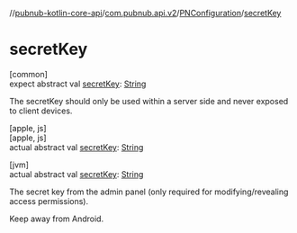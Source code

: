 //[pubnub-kotlin-core-api](../../../index.md)/[com.pubnub.api.v2](../index.md)/[PNConfiguration](index.md)/[secretKey](secret-key.md)

# secretKey

[common]\
expect abstract val [secretKey](secret-key.md): [String](https://kotlinlang.org/api/latest/jvm/stdlib/kotlin-stdlib/kotlin/-string/index.html)

The secretKey should only be used within a server side and never exposed to client devices.

[apple, js]\
[apple, js]\
actual abstract val [secretKey](secret-key.md): [String](https://kotlinlang.org/api/latest/jvm/stdlib/kotlin-stdlib/kotlin/-string/index.html)

[jvm]\
actual abstract val [secretKey](secret-key.md): [String](https://kotlinlang.org/api/latest/jvm/stdlib/kotlin-stdlib/kotlin/-string/index.html)

The secret key from the admin panel (only required for modifying/revealing access permissions).

Keep away from Android.
